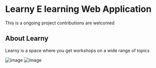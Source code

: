 # Learny E learning Web Application
This is a ongoing project contributions are welcomed

## About Learny
Learny is a space where you get workshops on a wide range of topics



![image](https://github.com/ZLaTaN003/Learny-Workshops/assets/140087832/3f26ca3e-b9da-4f51-9cd0-7665e6d8073e)
![image](https://github.com/ZLaTaN003/Learny-Workshops/assets/140087832/9bad0c74-fd54-4ca0-9209-326f71ac0641)
